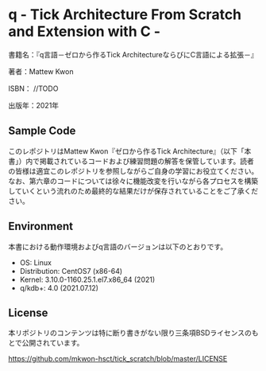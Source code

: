 # q - Tick Architecture From Scratch and Extension with C -

書籍名：『q言語－ゼロから作るTick ArchitectureならびにC言語による拡張－』

著者：Mattew Kwon

ISBN： //TODO

出版年：2021年

## Sample Code

このレポジトリはMattew Kwon『ゼロから作るTick Architecture』（以下「本書」）内で掲載されているコードおよび練習問題の解答を保管しています。読者の皆様は適宜このレポジトリを参照しながらご自身の学習にお役立てください。なお、第六章のコードについては徐々に機能改変を行いながら各プロセスを構築していくという流れのため最終的な結果だけが保存されていることをご了承ください。

## Environment

本書における動作環境およびq言語のバージョンは以下のとおりです。

- OS: Linux
- Distribution: CentOS7 (x86-64)
- Kernel: 3.10.0-1160.25.1.el7.x86_64 (2021)
- q/kdb+: 4.0 (2021.07.12)

## License

本リポジトリのコンテンツは特に断り書きがない限り三条項BSDライセンスのもとで公開されています。

https://github.com/mkwon-hsct/tick_scratch/blob/master/LICENSE
